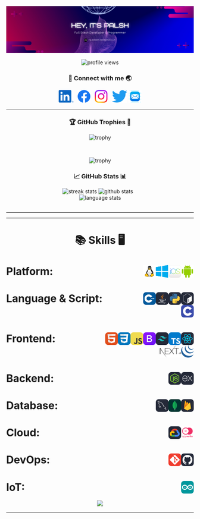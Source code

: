 <!-- banner image -->
<img src="images/header.png" alt="banner image">

<!-- profile views -->
<p align="center"><img src="https://komarev.com/ghpvc/?username=iamrealpalash&label=Profile%20views&color=0e75b6&style=flat" alt="profile views" /></p>

<!-- social links -->
<h3 align="center">🔗 Connect with me 🌏</h3>

<p align="center">
    <a href="https://linkedin.com/in/iamrealpalash"><img height="34" src="images/socials/linked-in.svg" alt="LinkedIn"></a>&nbsp;&nbsp;
    <a href="https://facebook.com/iamrealpalash"><img height="34" src="images/socials/facebook.svg" alt="Facebook"></a>&nbsp;&nbsp;
    <a href="https://instagram.com/iamrealpalash"><img height="34" src="images/socials/instagram.svg" alt="Instagram"></a>&nbsp;&nbsp;
    <a href="https://twitter.com/iamrealpalash"><img height="34" src="images/socials/twitter.svg" alt="Twitter"></a>
    <a href="mailto:ng.palash.das@gmail.com"><img height="34" src="images/socials/mail.png" alt="Mail"></a>
</p>

---

<!-- github trophies -->
<h3 align="center">🏆 GitHub Trophies 🥇</h3>
<div align="center">
  

    
![trophy](https://github-profile-trophy.vercel.app/?username=iamrealpalash&theme=dark_lover&no-frame=true&no-bg=true&column=3&title=Commits,Stars,PullRequest,MultiLanguage)

<br>
    
![trophy](https://github-profile-trophy.vercel.app/?username=iamrealpalash&theme=dark_lover&no-frame=true&no-bg=true&column=4&title=Followers,Repositories,Reviews,Issues)

<!-- github stats -->
<h3 align="center">📈 GitHub Stats 📊</h3>
<div align=center>
  <img width=390 src="https://streak-stats.demolab.com/?user=iamrealpalash&count_private=true&theme=react&border_radius=10" alt="streak stats"/>
  <img width=368 src="https://github-readme-stats.vercel.app/api?username=iamrealpalash&count_private=true&show_icons=true&rank_icon=github&locale=en&theme=react&border_radius=10" alt="github stats">
    &nbsp;&nbsp;
  <br/>
  <img width=370 align=top src="https://github-readme-stats.vercel.app/api/top-langs?username=iamrealpalash&show_icons=true&locale=en&theme=react&border_radius=10&layout=compact&langs_count=10" height="194.8px" alt="language stats">
</div>
<br>

---

<!-- LeetCode stats
<h3 align="center">📊 Coding Stats 📈</h3>
<p align="center"><img src="https://leetcard.jacoblin.cool/iamrealpalash?ext=heatmap&theme=dark"></p> -->

---

<!-- Skills -->
<h1 align=center>

:books: Skills :desktop_computer:
</h1>

<h1 align=left>Platform:&nbsp;&nbsp; <!-- Platform -->
    <img src="images/platforms/android.svg" height="34" alt="Android" align=right>&nbsp;&nbsp;
    <img src="images/platforms/ios.png" height="34" alt="iOS" align=right>&nbsp;&nbsp;
    <img src="images/platforms/windows.svg" height="34" alt="Windows" align=right>&nbsp;&nbsp;
    <img src="images/platforms/linux.svg" height="34" alt="Linux" align=right>&nbsp;&nbsp;
</h1>

<h1 align=left>Language & Script:&nbsp;&nbsp; <!-- Language & Script -->
    <img src="images/languages/bash.svg" height="34" alt="bash" align=right>&nbsp;&nbsp;
    <img src="images/languages/python.svg" height="34" alt="python" align=right>&nbsp;&nbsp;
    <img src="images/languages/java.svg" height="34" alt="JAVA" align=right>&nbsp;&nbsp;
    <img src="images/languages/cpp.svg" height="34" alt="C++" align=right>&nbsp;&nbsp;
    <img src="images/languages/c.svg" height="34" alt="C" align=right>&nbsp;&nbsp;
</h1>

<h1 align=left>Frontend:&nbsp;&nbsp; <!-- Frontend -->
    <img src="images/frontend/react.svg" height="34" alt="React" align=right>&nbsp;&nbsp;
    <img src="images/frontend/typescript.svg" height="34" alt="TypeScrip" align=right>&nbsp;&nbsp;
    <img src="images/frontend/tailwind-css.svg" height="34" alt="Tailwind CSS" align=right>&nbsp;&nbsp;
    <img src="images/frontend/bootstrap.svg" height="34" alt="Bootstrap" align=right>&nbsp;&nbsp;
    <img src="images/frontend/js.svg" height="34" alt="JavaScript" align=right>&nbsp;&nbsp;
    <img src="images/frontend/css.svg" height="34" alt="CSS" align=right>&nbsp;&nbsp;
    <img src="images/frontend/html.svg" height="34" alt="HTML" align=right>&nbsp;&nbsp;
    <img src="images/frontend/jquery.svg" height="34" alt="HTML" align=right>&nbsp;&nbsp;
    <img src="images/frontend/next.svg" height="34" alt="HTML" align=right>&nbsp;&nbsp;
</h1>

<h1 align=left>Backend:&nbsp;&nbsp; <!-- Backend -->
    <img src="images/backend/express-js.svg" height="34" alt="ExpressJS" align=right>&nbsp;&nbsp;
    <img src="images/backend/node-js.svg" height="34" alt="Node.js" align=right>&nbsp;&nbsp;
</h1>

<h1 align=left>Database:&nbsp;&nbsp; <!-- Database -->
    <img src="images/database/firebase.svg" height="34" alt="Firebase" align=right>&nbsp;&nbsp;
    <img src="images/database/mongo-db.svg" height="34" alt="MongoDB" align=right>&nbsp;&nbsp;
    <img src="images/database/MySQL.svg" height="34" alt="MongoDB" align=right>&nbsp;&nbsp;
</h1>

<h1 align=left>Cloud:&nbsp;&nbsp; <!-- Cloud -->
    <img src="images/cloud/appwrite.svg" height="34" alt="Azure" align=right>&nbsp;&nbsp;
    <img src="images/cloud/GCP-Dark.svg" height="34" alt="GCP" align=right>&nbsp;&nbsp;
</h1>

<h1 align=left>DevOps:&nbsp;&nbsp; <!-- DevOps -->
    <img src="images/dev-ops/github.svg" height="34" alt="Github" align=right>&nbsp;&nbsp;
    <img src="images/dev-ops/git.svg" height="34" alt="Git" align=right>&nbsp;&nbsp;
</h1>

<h1 align=left>IoT:&nbsp;&nbsp; <!-- IoT -->
    <img src="images/iot/arduino.svg" height="34" alt="Arduino" align=right>&nbsp;&nbsp;
</h1>
</div>
<div align="center"><img src="https://user-images.githubusercontent.com/74038190/212284158-e840e285-664b-44d7-b79b-e264b5e54825.gif"> </div>

---
